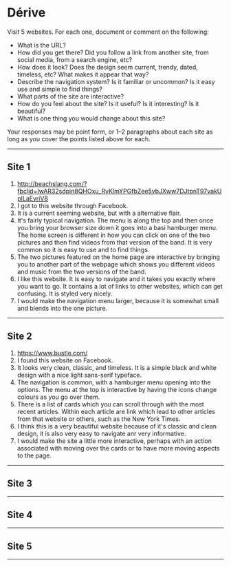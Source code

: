 # Dérive

Visit 5 websites. For each one, document or comment on the following:
* What is the URL?
* How did you get there? Did you follow a link from another site, from social media, from a search engine, etc?
* How does it look? Does the design seem current, trendy, dated, timeless, etc? What makes it appear that way?
* Describe the navigation system? Is it familiar or uncommon? Is it easy use and simple to find things?
* What parts of the site are interactive?
* How do you feel about the site? Is it useful? Is it interesting? Is it beautiful?
* What is one thing you would change about this site?

Your responses may be point form, or 1–2 paragraphs about each site as long as you cover the points listed above for each.

---
## Site 1
1. http://beachslang.com/?fbclid=IwAR32sdpin8QHOxu_RvKlmYPGfbZee5ybJXww7DJtpnT97vakUplLaEvriV8
2. I got to this website through Facebook.
3. It is a current seeming website, but with a alternative flair.
4. It's fairly typical navigation. The menu is along the top and then once you bring your browser size down it goes into a basi hamburger menu. The home screen is different in how you can click on one of the two pictures and then find videos from that version of the band. It is very common so it is easy to use and to find things. 
5. The two pictures featured on the home page are interactive by bringing you to another part of the webpage which shows you different videos and music from the two versions of the band. 
6. I like this website. It is easy to navigate and it takes you exactly where you want to go. It contains a lot of links to other websites, which can get confusing. It is styled very nicely.
7. I would make the navigation menu larger, because it is somewhat small and blends into the one picture. 

---
## Site 2
1. https://www.bustle.com/
2. I found this website on Facebook.
3. It looks very clean, classic, and timeless. It is a simple black and white design with a nice light sans-serif typeface. 
4. The navigation is common, with a hamburger menu opening into the options. The menu at the top is interactive by having the icons change colours as you go over them. 
5. There is a list of cards which you can scroll through with the most recent articles. Within each article are link which lead to other articles from that website or others, such as the New York Times.
6. I think this is a very beautiful website because of it's classic and clean design, it is also very easy to navigate anr very informative. 
7. I would make the site a little more interactive, perhaps with an action associated with moving over the cards or to have more moving aspects to the page.

---
## Site 3




---
## Site 4




---
## Site 5




---
